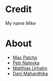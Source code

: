 # Credit
My name *Mike*
# About
* [Max Patchs](https://youtube.com/@Windows10-tutorialsBlogspot)
* [Petr Nalevka](https://github.com/petrnalevka)
* [Matthias Urhahn](https://github.com/d4rken)
* [Dani Mahardhika](https://github.com/danimahardhika)
